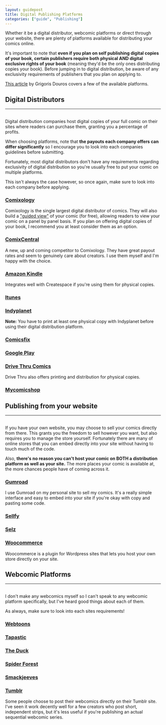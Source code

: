 ```yaml
---
layout: guidepost
title: Digital Publishing Platforms
categories: ["guide", "Publishing"]
---
```


Whether it be a digital distributor, webcomic platforms or direct through your website, there are plenty of platforms available for distributing your comics online.

It's important to note that **even if you plan on self publishing digital copies of your book, certain publishers require both physical AND digital exclusive rights of your book** (meaning they'd be the only ones distributing copies your book). Before jumping in to digital distribution, be aware of any exclusivity requirements of publishers that you plan on applying to.

[This article](http://www.zenotelos.com/digital-comics-distribution-platform-list/) by Grigoris Douros covers a few of the available platforms.

## Digital Distributors

<hr><br>
Digital distribution companies host digital copies of your full comic on their sites where readers can purchase them, granting you a percentage of profits.

When choosing platforms, note that **the payouts each company offers can differ significantly** so I encourage you to look into each companies guidelines before submitting.

Fortunately, most digital distributors don't have any requirements regarding exclusivity of digital distribution so you're usually free to put your comic on multiple platforms.

This isn't always the case however, so once again, make sure to look into each company before applying.

### [Comixology](https://submit.comixology.com/)

Comixology is the single largest digital distributor of comics. They will also build a ["guided view"](https://support.comixology.com/customer/portal/articles/768035-what-is-comixology-s-guided-view%E2%84%A2-technology-) of your comic (for free), allowing readers to view your comic on a panel by panel basis. If you plan on offering digital copies of your book, I recommend you at least consider them as an option.

### [ComixCentral](https://www.comixcentral.com/)

A new, up and coming competitor to Comixology. They have great payout rates and seem to genuinely care about creators. I use them myself and I'm happy with the choice.

### [Amazon Kindle](https://kdp.amazon.com/)

Integrates well with Createspace if you're using them for physical copies.

### [Itunes](https://kdp.amazon.com/en_US?ref_=kdpgp_p_ca_psg_gt_ad4)

### [Indyplanet](http://www.indyplanet.us/)

**Note:** You have to print at least one physical copy with Indyplanet before using their digital distribution platform.

### [Comicsfix](http://comicsfix.com/)

### [Google Play](https://play.google.com/books/publish/)

### [Drive Thru Comics](http://www.drivethrucomics.com/)

Drive Thru also offers printing and distribution for physical copies.

### [Mycomicshop](https://www.mycomicshop.com/webuycomics)
 
## Publishing from your website

<hr><br>
If you have your own website, you may choose to sell your comics directly from there. This grants you the freedom to sell however you want, but also requires you to manage the store yourself. Fortunately there are many of online stores that you can embed directly into your site without having to touch much of the code.

Also, **there's no reason you can't host your comic on BOTH a distribution platform as well as your site.** The more places your comic is available at, the more chances people have of coming across it.

### [Gumroad](https://gumroad.com/)

I use Gumroad on my personal site to sell my comics. It's a really simple interface and easy to embed into your site if you're okay with copy and pasting some code.

### [Sellfy](https://sellfy.com/)

### [Selz](https://selz.com/)

### [Woocommerce ](https://woocommerce.com/)

Woocommerce is a plugin for Wordpress sites that lets you host your own store directly on your site.

## Webcomic Platforms

<hr><br>
I don't make any webcomics myself so I can't speak to any webcomic platform specifically, but I've heard good things about each of them.

As always, make sure to look into each sites requirements!

### [Webtoons](http://www.webtoons.com)

### [Tapastic](https://tapas.io/)

### [The Duck](http://www.theduckwebcomics.com/)

### [Spider Forest](http://www.spiderforest.com/)

### [Smackjeeves](http://www.smackjeeves.com/)

### [Tumblr](https://www.tumblr.com/)

Some people choose to post their webcomics directly on their Tumblr site. I've seen it work decently well for a few creators who post short, independent strips, but it's less useful if you're publishing an actual sequential webcomic series.